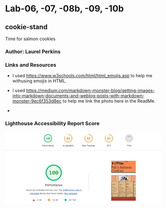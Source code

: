 # Lab-06, -07, -08b, -09, -10b

## cookie-stand

Time for salmon cookies

### Author: Laurel Perkins

### Links and Resources

* I used  <https://www.w3schools.com/html/html_emojis.asp> to help me withusing emojis in HTML.

* I used <https://medium.com/markdown-monster-blog/getting-images-into-markdown-documents-and-weblog-posts-with-markdown-monster-9ec6f353d8ec> to help me link the photo here in the ReadMe.

* 

### Lighthouse Accessibility Report Score

![Lighthouse Score for Lab 09](img/lab-09-lighthouse.jpg)